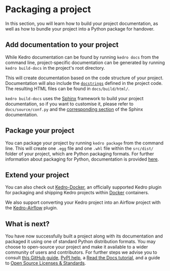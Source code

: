 # Packaging a project

In this section, you will learn how to build your project documentation, as well as how to bundle your project into a Python package for handover.

## Add documentation to your project

While Kedro documentation can be found by running `kedro docs` from the command line, project-specific documentation can be generated by running `kedro build-docs` in the project's root directory.

This will create documentation based on the code structure of your project. Documentation will also include the [`docstrings`](https://www.datacamp.com/community/tutorials/docstrings-python) defined in the project code. The resulting HTML files can be found in `docs/build/html/`.

`kedro build-docs` uses the [Sphinx](https://www.sphinx-doc.org) framework to build your project documentation, so if you want to customise it, please refer to `docs/source/conf.py` and the [corresponding section](http://www.sphinx-doc.org/en/master/usage/configuration.html) of the Sphinx documentation.


## Package your project

You can package your project by running `kedro package` from the command line. This will create one `.egg` file  and one `.whl` file within the `src/dist/` folder of your project, which are Python packaging formats. For further information about packaging for Python, documentation is provided [here](https://packaging.python.org/overview/).

## Extend your project

You can also check out [Kedro-Docker](https://github.com/quantumblacklabs/kedro-docker), an officially supported Kedro plugin for packaging and shipping Kedro projects within [Docker](https://www.docker.com/) containers.

We also support converting your Kedro project into an Airflow project with the [Kedro-Airflow](https://github.com/quantumblacklabs/kedro-airflow) plugin.

## What is next?

You have now successfully built a project along with its documentation and packaged it using one of standard Python distribution formats. You may choose to open-source your project and make it available to a wider community of users and contributors. For further steps we advise you to consult [this GitHub guide](https://github.com/open-source), [PyPI help](https://pypi.org/help/), a [Read the Docs tutorial](https://docs.readthedocs.io/en/latest/intro/getting-started-with-sphinx.html#), and a guide to [Open Source Licenses & Standards](https://opensource.org/licenses).
